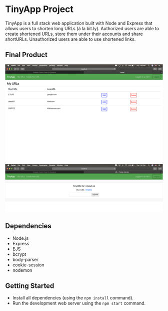 # TinyApp Project

TinyApp is a full stack web application built with Node and Express that allows users to shorten long URLs (à la bit.ly).
Authorized users are able to create shortened URLs, store them under their accounts and share shortURLs. Unauthorized users are able to use shortened links.

## Final Product

!["Index page of tinyApp with links"](https://github.com/LiubovKleimenova/tinyapp/blob/master/docs/indexpage.png?raw=true)
!["Page for editing links"](https://github.com/LiubovKleimenova/tinyapp/blob/master/docs/editingpage.png?raw=true)

## Dependencies

- Node.js
- Express
- EJS
- bcrypt
- body-parser
- cookie-session
- nodemon

## Getting Started

- Install all dependencies (using the `npm install` command).
- Run the development web server using the `npm start` command.